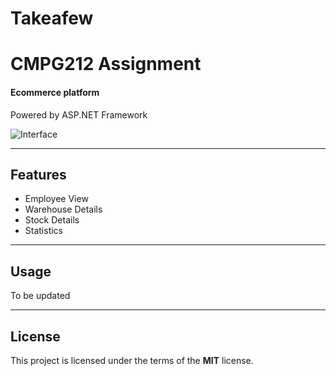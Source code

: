 # Takeafew
CMPG212 Assignment
==========

#### Ecommerce platform
Powered by ASP.NET Framework 

 ![Interface](https://i.imgur.com/bZjHa00.png)
 
 ---
 
 ## Features
 
 - Employee View
 - Warehouse Details
 - Stock Details
 - Statistics
 
 ---
 
 ## Usage
 
 To be updated

---

## License

This project is licensed under the terms of the **MIT** license.
